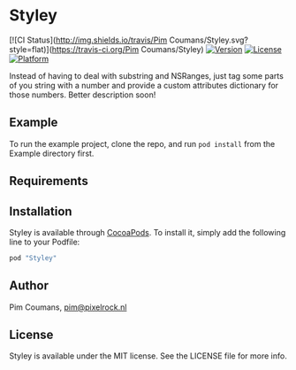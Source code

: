# Styley

[![CI Status](http://img.shields.io/travis/Pim Coumans/Styley.svg?style=flat)](https://travis-ci.org/Pim Coumans/Styley)
[![Version](https://img.shields.io/cocoapods/v/Styley.svg?style=flat)](http://cocoapods.org/pods/Styley)
[![License](https://img.shields.io/cocoapods/l/Styley.svg?style=flat)](http://cocoapods.org/pods/Styley)
[![Platform](https://img.shields.io/cocoapods/p/Styley.svg?style=flat)](http://cocoapods.org/pods/Styley)

Instead of having to deal with substring and NSRanges, just tag some parts of you string with a number and provide a custom attributes dictionary for those numbers. Better description soon!

## Example

To run the example project, clone the repo, and run `pod install` from the Example directory first.

## Requirements

## Installation

Styley is available through [CocoaPods](http://cocoapods.org). To install
it, simply add the following line to your Podfile:

```ruby
pod "Styley"
```

## Author

Pim Coumans, pim@pixelrock.nl

## License

Styley is available under the MIT license. See the LICENSE file for more info.
